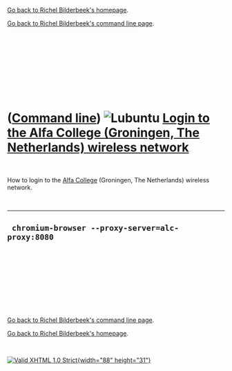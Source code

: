 [Go back to Richel Bilderbeek's homepage](index.htm).

[Go back to Richel Bilderbeek's command line page](Cl.htm).

 

 

 

 

 

([Command line](Cl.htm)) ![Lubuntu](PicLubuntu.png) [Login to the Alfa College (Groningen, The Netherlands) wireless network](ClLoginAlfaCollege.htm)
=====================================================================================================================================================

 

How to login to the [Alfa College](http://www.alfa-college.nl)
(Groningen, The Netherlands) wireless network.

 

  ---------------------------------------------------
  ` chromium-browser --proxy-server=alc-proxy:8080`
  ---------------------------------------------------

 

 

 

 

 

[Go back to Richel Bilderbeek's command line page](Cl.htm).

[Go back to Richel Bilderbeek's homepage](index.htm).

 

[![Valid XHTML 1.0 Strict](valid-xhtml10.png){width="88"
height="31"}](http://validator.w3.org/check?uri=referer)
